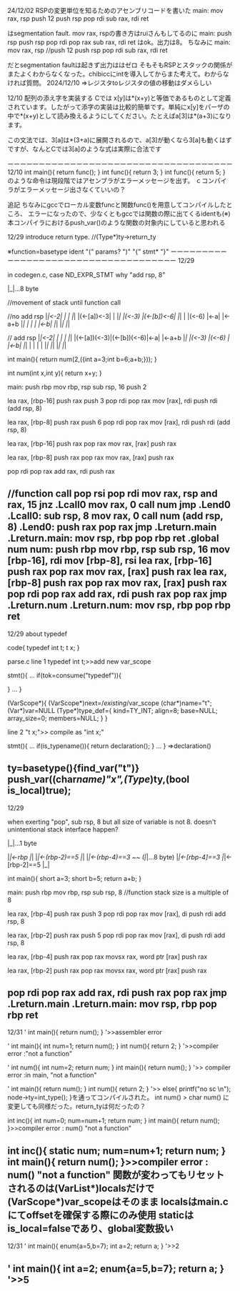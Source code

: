 24/12/02
RSPの変更単位を知るためのアセンブリコードを書いた
main:
  mov rax, rsp
  push 12
  push rsp 
  pop rdi
  sub rax, rdi
  ret

はsegmentation fault.
  mov rax, rspの書き方はruiさんもしてるのに
main:
  push rsp
  push rsp 
  pop rdi
  pop rax
  sub rax, rdi
  ret
はok。出力は8。
ちなみに
main:
  mov rax, rsp
  //push 12
  push rsp 
  pop rdi
  sub rax, rdi
  ret
  
だとsegmentation faultは起きず出力ははゼロ
そもそもRSPとスタックの関係がまたよくわからなくなった。chibiccにintを導入してからまた考えて。わからなければ質問。
2024/12/10
=>レジスタtoレジスタの値の移動はダメらしい

12/10
配列の添え字を実装する
Cでは x[y]は*(x+y)と等価であるものとして定義されています。したがって添字の実装は比較的簡単です。単純にx[y]をパーザの中で*(x+y)として読み換えるようにしてください。たとえばa[3]は*(a+3)になります。

この文法では、3[a]は*(3+a)に展開されるので、a[3]が動くなら3[a]も動くはずですが、なんとCでは3[a]のような式は実際に合法です

ーーーーーーーーーーーーーーーーーーーーーーーーーーーーーーーーーーーー
12/10
int main(){
    return func();
}
int func(){
    return 3;
}
int func(){
    return 5;
}
のような命令は現段階ではアセンブラがエラーメッセージを出す。
ｃコンパイラがエラーメッセージ出さなくていいの？

追記
ちなみにgccでローカル変数funcと関数func()を用意してコンパイルしたところ、
エラーになったので、少なくともgccでは関数の際に出てくるidentも(※)
本コンパイラにおけるpush_var()のような関数の対象内にしていると思われる
>>
12/29
introduce return type. //(Type*)ty->return_ty

※function=basetype ident "(" params? ")" "{" stmt* "}"
ーーーーーーーーーーーーーーーーーーーーーーーーーーーーーーーーーーーー
12/29

in codegen.c, case ND_EXPR_STMT
why "add rsp, 8"

|_|...8 byte

//movement of stack until function call

//no add rsp
|_|<-2|          |          |
|_|   |(<-[a])<-3|          |
|_|   |(<-3)     |(<-[b])<-6|
|_|   |          |(<-6)     |<-a|   |<-a+b
|_|   |          |          |   |<-b|
|_|
|_|
|_|

// add rsp
|_|<-2|            |            |   |
|_|   |(<-[a])(<-3)|(<-[b])(<-6)|<-a|   |<-a+b
|_|   |(<-3)       |(<-6)       |   |<-b|
|_|   |            |            |   |
|_|
|_|
|_|
|_|

int main(){
    return num(2,({int a=3;int b=6;a+b;}));
}

int num(int x,int y){
    return x+y;
}

>>

main:
  push rbp
  mov rbp, rsp
  sub rsp, 16
  push 2

  lea rax, [rbp-16]
  push rax
  push 3
  pop rdi
  pop rax
  mov [rax], rdi
  push rdi
  (add rsp, 8)

  lea rax, [rbp-8]
  push rax
  push 6
  pop rdi
  pop rax
  mov [rax], rdi
  push rdi
  (add rsp, 8)

  lea rax, [rbp-16]
  push rax
  pop rax
  mov rax, [rax]
  push rax

  lea rax, [rbp-8]
  push rax
  pop rax
  mov rax, [rax]
  push rax

  pop rdi
  pop rax
  add rax, rdi
  push rax

//function call
  pop rsi
  pop rdi
  mov rax, rsp
  and rax, 15
  jnz .Lcall0
  mov rax, 0
  call num
  jmp .Lend0
.Lcall0:
  sub rsp, 8
  mov rax, 0
  call num
  (add rsp, 8)
.Lend0:
  push rax
  pop rax
  jmp .Lreturn.main
.Lreturn.main:
  mov rsp, rbp
  pop rbp
  ret
.global num
num:
  push rbp
  mov rbp, rsp
  sub rsp, 16
  mov [rbp-16], rdi
  mov [rbp-8], rsi
  lea rax, [rbp-16]
  push rax
  pop rax
  mov rax, [rax]
  push rax
  lea rax, [rbp-8]
  push rax
  pop rax
  mov rax, [rax]
  push rax
  pop rdi
  pop rax
  add rax, rdi
  push rax
  pop rax
  jmp .Lreturn.num
.Lreturn.num:
  mov rsp, rbp
  pop rbp
  ret
------------------------------------------------------------
12/29
about typedef

code{
typedef int t;
t x;
}

parse.c
line 1 typedef int t;>>add new var_scope

stmt(){
  ...
  if(tok=consume("typedef")){

  }
  ...
}
>>
(VarScope*){
  (VarScope*)next=/*existing*/var_scope
  (char*)name="t";
  (Var*)var=NULL
  (Type*)type_def={
    kind=TY_INT;
    align=8;
    base=NULL;
    array_size=0;
    members=NULL;
  }
}

line 2 "t x;">> compile as "int x;"

stmt(){
  ...
  if(is_typename()){
    return declaration();
  }
  ...
}
=>declaration()
>>
ty=basetype(){find_var("t")}
push_var((char*name)"x",(Type*)ty,(bool is_local)true);
--------------------------------------------------------------------
12/29

when exerting "pop", sub rsp, 8
but all size of variable is not 8.
doesn't unintentional stack interface happen?

|_|...1 byte

|_|<-rbp
|_|
|_|<-(rbp-2)==5
|_|
|_|<-(rbp-4)==3
~~
(|_|...8 byte)
|_|<-[rbp-4]==3
|_|<-[rbp-2]==5
|_|


int main(){
    short a=3;
    short b=5;
    return a+b;
}
>>
main:
  push rbp
  mov rbp, rsp
  sub rsp, 8 //function stack size is a multiple of 8

  lea rax, [rbp-4]
  push rax
  push 3
  pop rdi
  pop rax
  mov [rax], di
  push rdi
  add rsp, 8

  lea rax, [rbp-2]
  push rax
  push 5
  pop rdi
  pop rax
  mov [rax], di
  push rdi
  add rsp, 8

  lea rax, [rbp-4]
  push rax
  pop rax
  movsx rax, word ptr [rax]
  push rax

  lea rax, [rbp-2]
  push rax
  pop rax
  movsx rax, word ptr [rax]
  push rax

  pop rdi
  pop rax
  add rax, rdi
  push rax
  pop rax
  jmp .Lreturn.main
.Lreturn.main:
  mov rsp, rbp
  pop rbp
  ret
-----------------------------------------------------------------------
12/31
'
int main(){
  return num();
}
'>>assembler error

'
int main(){
  int num=1;
  return num();
}
int num(){
  return 2;
}
'>>compiler error :"not a function"

'
int num(){
  int num=2;
  return num;
}
int main(){
  return num();
}
'>> compiler error :in main, "not a function"

'
int main(){
  return num();
}
int num(){
  return 2;
}
'>>
else{
    printf("no sc \n");
    node->ty=int_type();
}を通ってコンパイルされた。
int num() > char num()
に変更しても同様だった。return_tyは何だったの？


int inc(){
    int num=0;
    num=num+1;
    return num;
}
int main(){
    return num();
}>>compiler error : num() "not a function"

int inc(){
    static num;
    num=num+1;
    return num;
}
int main(){
    return num();
}>>compiler error : num() "not a function"
関数が変わってもリセットされるのは(VarList*)localsだけで(VarScope*)var_scopeはそのまま
localsはmain.cにてoffsetを確保する際にのみ使用
staticはis_local=falseであり、global変数扱い
-----------------------------------------------------------------------
12/31
'
int main(){
    enum{a=5,b=7};
    int a=2;
    return a;
}
'>>2

'
int main(){
    int a=2;
    enum{a=5,b=7};
    return a;
}
'>>5
-----------------------------------------------------------------------